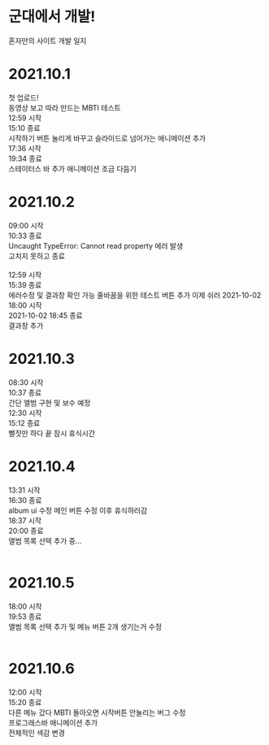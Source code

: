 # 군대에서 개발!
혼자만의 사이트 개발 일지

# 2021.10.1
첫 업로드! <br>
동영상 보고 따라 만드는 MBTI 테스트 <br>
12:59 시작 <br>
15:10 종료 <br>
시작하기 버튼 눌리게 바꾸고 슬라이드로 넘어가는 애니메이션 추가 <br>
17:36 시작 <br>
19:34 종료 <br>
스테이터스 바 추가 애니메이션 조금 다듬기 <br>

# 2021.10.2 <br>
09:00 시작 <br>
10:33 종료 <br>
Uncaught TypeError: Cannot read property 에러 발생 <br>
고치지 못하고 종료<br><br>
12:59 시작 <br>
15:39 종료 <br>
에러수정 및 결과창 확인 가능
줄바꿈을 위한 테스트 버튼 추가 이제 쉬러
2021-10-02 18:00 시작 <br>
2021-10-02 18:45 종료 <br>
결과창 추가 <br>

# 2021.10.3 <br>
08:30 시작 <br>
10:37 종료 <br>
간단 앨범 구현 및 보수 예정 <br>
12:30 시작 <br>
15:12 종료 <br>
뻘짓만 하다 끝 잠시 휴식시간 <br>

# 2021.10.4 <br>
13:31 시작 <br>
16:30 종료 <br>
album ui 수정
메인 버튼 수정 이후 휴식하러감 <br>
18:37 시작 <br>
20:00 종료 <br>
앨범 목록 선택 추가 중... <br><br>

# 2021.10.5 <br>
18:00 시작 <br>
19:53 종료 <br>
앨범 목록 선택 추가 및 메뉴 버튼 2개 생기는거 수정 <br><br>

# 2021.10.6 <br>
12:00 시작 <br>
15:20 종료 <br>
다른 메뉴 갔다 MBTI 돌아오면 시작버튼 안눌리는 버그 수정 <br>
프로그래스바 애니메이션 추가 <br>
전체적인 색감 변경 <br>
